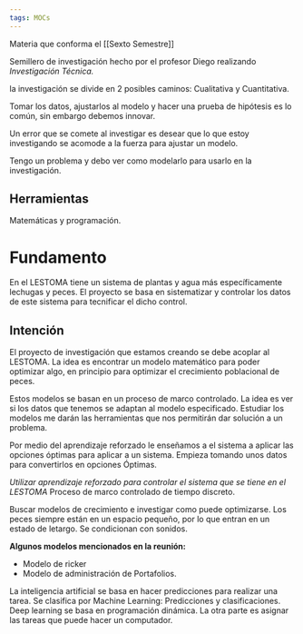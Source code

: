 ```yaml
---
tags: MOCs
---
```

Materia que conforma el [[Sexto Semestre]]



Semillero de investigación hecho por el profesor Diego
realizando *Investigación Técnica.*

la investigación se divide en 2 posibles caminos: Cualitativa y Cuantitativa.

Tomar los datos, ajustarlos al modelo y hacer una prueba de hipótesis es lo común, sin embargo debemos innovar. 

Un error que se comete al investigar es desear que lo que estoy investigando se acomode a la fuerza para ajustar un modelo. 

Tengo un problema y debo ver como modelarlo para usarlo en la investigación.
## Herramientas
Matemáticas y programación.
# Fundamento

En el LESTOMA tiene un sistema de plantas y agua más específicamente lechugas y peces. El proyecto se basa en sistematizar y controlar los datos de este sistema para tecnificar el dicho control.

## Intención
El proyecto de investigación que estamos creando se debe acoplar al LESTOMA. La idea es encontrar un modelo matemático para poder optimizar algo, en principio para optimizar el crecimiento poblacional de peces.

Estos modelos se basan en un proceso de marco controlado. La idea es ver si los datos que tenemos se adaptan al modelo especificado. Estudiar los modelos me darán las herramientas que nos permitirán dar solución a un problema.

Por medio del aprendizaje reforzado le enseñamos a el sistema a aplicar las opciones óptimas para aplicar a un sistema. Empieza tomando unos datos para convertirlos en opciones Óptimas.

*Utilizar aprendizaje reforzado para controlar el sistema que se tiene en el LESTOMA*
Proceso de marco controlado de tiempo discreto.


Buscar modelos de crecimiento e investigar como puede optimizarse.
Los peces siempre están en un espacio pequeño, por lo que entran en un estado de letargo. Se condicionan con sonidos.


**Algunos modelos mencionados en la reunión:**
- Modelo de ricker
- Modelo de administración de Portafolios.


La inteligencia artificial se basa en hacer predicciones para realizar una tarea. Se clasifica por Machine Learning: Predicciones y clasificaciones. Deep learning se basa en programación dinámica. La otra parte es asignar las tareas que puede hacer un computador.
